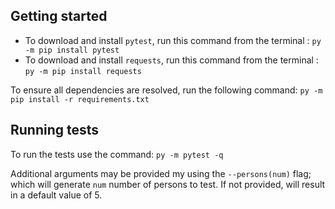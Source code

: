 ## Getting started

* To download and install `pytest`, run this command from the terminal : `py -m pip install pytest`
* To download and install `requests`, run this command from the terminal : `py -m pip install requests`

To ensure all dependencies are resolved, run the following command:
`py -m pip install -r requirements.txt`

## Running tests

To run the tests use the command: `py -m pytest -q`

Additional arguments may be provided my using the `--persons(num)` flag; which will generate `num` number of persons to test. If not provided, will result in a default value of 5.